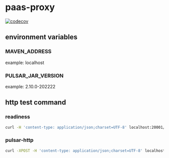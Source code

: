 # paas-proxy
[![codecov](https://codecov.io/gh/paashzj/pass-proxy-java/branch/main/graph/badge.svg?token=155QKNN7MQ)](https://codecov.io/gh/paashzj/pass-proxy-java)

## environment variables
### MAVEN_ADDRESS
example: localhost
### PULSAR_JAR_VERSION
example: 2.10.0-202222
## http test command
### readiness
```bash
curl -H 'content-type: application/json;charset=UTF-8' localhost:20001/v1/readiness
```
### pulsar-http
```bash
curl -XPOST -H 'content-type: application/json;charset=UTF-8' localhost:20001/v1/pulsar/tenants/public/namespaces/default/topics/test/produce -d '{"msg":"xxx"}' -iv
```